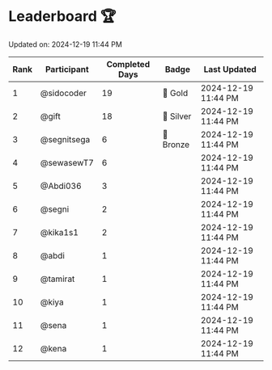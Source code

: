 # Leaderboard 🏆

Updated on: 2024-12-19 11:44 PM

| Rank | Participant       | Completed Days | Badge      | Last Updated         |
|------|-------------------|----------------|------------|----------------------|
| 1    | @sidocoder        | 19             | 🏅 Gold     | 2024-12-19 11:44 PM |
| 2    | @gift             | 18             | 🥈 Silver   | 2024-12-19 11:44 PM |
| 3    | @segnitsega       | 6              | 🥉 Bronze   | 2024-12-19 11:44 PM |
| 4    | @sewasewT7        | 6              |            | 2024-12-19 11:44 PM |
| 5    | @Abdi036          | 3              |            | 2024-12-19 11:44 PM |
| 6    | @segni            | 2              |            | 2024-12-19 11:44 PM |
| 7    | @kika1s1          | 2              |            | 2024-12-19 11:44 PM |
| 8    | @abdi             | 1              |            | 2024-12-19 11:44 PM |
| 9    | @tamirat          | 1              |            | 2024-12-19 11:44 PM |
| 10   | @kiya             | 1              |            | 2024-12-19 11:44 PM |
| 11   | @sena             | 1              |            | 2024-12-19 11:44 PM |
| 12   | @kena             | 1              |            | 2024-12-19 11:44 PM |
